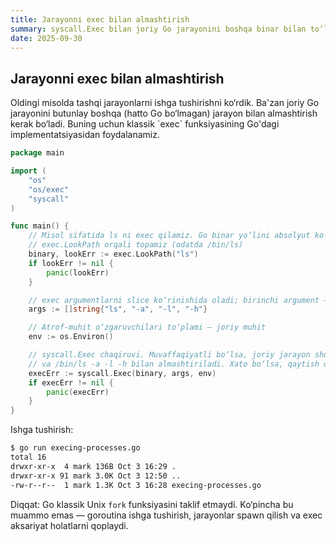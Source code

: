 ```yaml
---
title: Jarayonni exec bilan almashtirish
summary: syscall.Exec bilan joriy Go jarayonini boshqa binar bilan to‘liq almashtirish.
date: 2025-09-30
---
```


## Jarayonni exec bilan almashtirish

<div class="my-md-content">
Oldingi misolda tashqi jarayonlarni ishga tushirishni ko‘rdik. Ba'zan joriy Go jarayonini butunlay boshqa (hatto Go bo‘lmagan) jarayon bilan almashtirish kerak bo‘ladi. Buning uchun klassik `exec` funksiyasining Go'dagi implementatsiyasidan foydalanamiz.

```go
package main

import (
    "os"
    "os/exec"
    "syscall"
)

func main() {
    // Misol sifatida ls ni exec qilamiz. Go binar yo‘lini absolyut ko‘rsatishni talab qiladi
    // exec.LookPath orqali topamiz (odatda /bin/ls)
    binary, lookErr := exec.LookPath("ls")
    if lookErr != nil {
        panic(lookErr)
    }

    // exec argumentlarni slice ko‘rinishida oladi; birinchi argument — dastur nomi
    args := []string{"ls", "-a", "-l", "-h"}

    // Atrof-muhit o‘zgaruvchilari to‘plami — joriy muhit
    env := os.Environ()

    // syscall.Exec chaqiruvi. Muvaffaqiyatli bo‘lsa, joriy jarayon shu yerda tugaydi
    // va /bin/ls -a -l -h bilan almashtiriladi. Xato bo‘lsa, qaytish qiymati bo‘ladi
    execErr := syscall.Exec(binary, args, env)
    if execErr != nil {
        panic(execErr)
    }
}
```

Ishga tushirish:
```bash
$ go run execing-processes.go
total 16
drwxr-xr-x  4 mark 136B Oct 3 16:29 .
drwxr-xr-x 91 mark 3.0K Oct 3 12:50 ..
-rw-r--r--  1 mark 1.3K Oct 3 16:28 execing-processes.go
```

Diqqat: Go klassik Unix `fork` funksiyasini taklif etmaydi. Ko‘pincha bu muammo emas — goroutina ishga tushirish, jarayonlar spawn qilish va exec aksariyat holatlarni qoplaydi.
</div>
